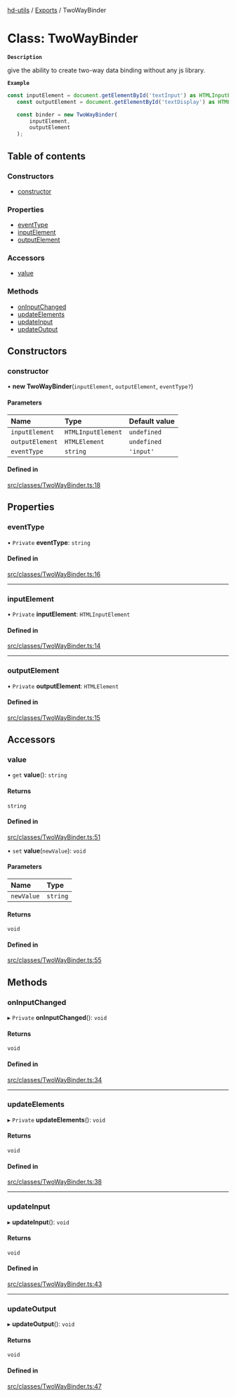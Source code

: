 [hd-utils](../README.md) / [Exports](../modules.md) / TwoWayBinder

# Class: TwoWayBinder

**`Description`**

give the ability to create two-way data binding without any js library.

**`Example`**

```ts
const inputElement = document.getElementById('textInput') as HTMLInputElement;
   const outputElement = document.getElementById('textDisplay') as HTMLElement;

   const binder = new TwoWayBinder(
       inputElement,
       outputElement
   );
```

## Table of contents

### Constructors

- [constructor](TwoWayBinder.md#constructor)

### Properties

- [eventType](TwoWayBinder.md#eventtype)
- [inputElement](TwoWayBinder.md#inputelement)
- [outputElement](TwoWayBinder.md#outputelement)

### Accessors

- [value](TwoWayBinder.md#value)

### Methods

- [onInputChanged](TwoWayBinder.md#oninputchanged)
- [updateElements](TwoWayBinder.md#updateelements)
- [updateInput](TwoWayBinder.md#updateinput)
- [updateOutput](TwoWayBinder.md#updateoutput)

## Constructors

### constructor

• **new TwoWayBinder**(`inputElement`, `outputElement`, `eventType?`)

#### Parameters

| Name | Type | Default value |
| :------ | :------ | :------ |
| `inputElement` | `HTMLInputElement` | `undefined` |
| `outputElement` | `HTMLElement` | `undefined` |
| `eventType` | `string` | `'input'` |

#### Defined in

[src/classes/TwoWayBinder.ts:18](https://github.com/AhmadHddad/h-utils/blob/6380ef5/src/classes/TwoWayBinder.ts#L18)

## Properties

### eventType

• `Private` **eventType**: `string`

#### Defined in

[src/classes/TwoWayBinder.ts:16](https://github.com/AhmadHddad/h-utils/blob/6380ef5/src/classes/TwoWayBinder.ts#L16)

___

### inputElement

• `Private` **inputElement**: `HTMLInputElement`

#### Defined in

[src/classes/TwoWayBinder.ts:14](https://github.com/AhmadHddad/h-utils/blob/6380ef5/src/classes/TwoWayBinder.ts#L14)

___

### outputElement

• `Private` **outputElement**: `HTMLElement`

#### Defined in

[src/classes/TwoWayBinder.ts:15](https://github.com/AhmadHddad/h-utils/blob/6380ef5/src/classes/TwoWayBinder.ts#L15)

## Accessors

### value

• `get` **value**(): `string`

#### Returns

`string`

#### Defined in

[src/classes/TwoWayBinder.ts:51](https://github.com/AhmadHddad/h-utils/blob/6380ef5/src/classes/TwoWayBinder.ts#L51)

• `set` **value**(`newValue`): `void`

#### Parameters

| Name | Type |
| :------ | :------ |
| `newValue` | `string` |

#### Returns

`void`

#### Defined in

[src/classes/TwoWayBinder.ts:55](https://github.com/AhmadHddad/h-utils/blob/6380ef5/src/classes/TwoWayBinder.ts#L55)

## Methods

### onInputChanged

▸ `Private` **onInputChanged**(): `void`

#### Returns

`void`

#### Defined in

[src/classes/TwoWayBinder.ts:34](https://github.com/AhmadHddad/h-utils/blob/6380ef5/src/classes/TwoWayBinder.ts#L34)

___

### updateElements

▸ `Private` **updateElements**(): `void`

#### Returns

`void`

#### Defined in

[src/classes/TwoWayBinder.ts:38](https://github.com/AhmadHddad/h-utils/blob/6380ef5/src/classes/TwoWayBinder.ts#L38)

___

### updateInput

▸ **updateInput**(): `void`

#### Returns

`void`

#### Defined in

[src/classes/TwoWayBinder.ts:43](https://github.com/AhmadHddad/h-utils/blob/6380ef5/src/classes/TwoWayBinder.ts#L43)

___

### updateOutput

▸ **updateOutput**(): `void`

#### Returns

`void`

#### Defined in

[src/classes/TwoWayBinder.ts:47](https://github.com/AhmadHddad/h-utils/blob/6380ef5/src/classes/TwoWayBinder.ts#L47)
